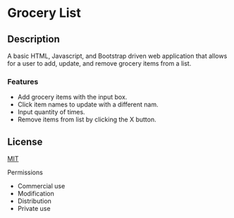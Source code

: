 # Grocery List

## Description
A basic HTML, Javascript, and Bootstrap driven web application that allows for a user to add, update, and remove grocery items from a list.

### Features
- Add grocery items with the input box.
- Click item names to update with a different nam.
- Input quantity of times.
- Remove items from list by clicking the X button.

## License
[MIT](https://en.wikipedia.org/wiki/MIT_License)

Permissions
 - Commercial use
 - Modification
 - Distribution
 - Private use